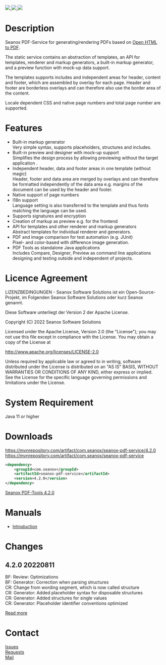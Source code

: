 <p>
  <a href="https://github.com/seanox/pdf-service/pulls"
      title="Development is waiting for new issues / requests / ideas">
    <img src="https://img.shields.io/badge/development-passive-blue?style=for-the-badge">
  </a>  
  <a href="https://github.com/seanox/pdf-service/issues">
    <img src="https://img.shields.io/badge/maintenance-active-green?style=for-the-badge">
  </a>
  <a href="https://seanox.de/contact">
    <img src="https://img.shields.io/badge/support-active-green?style=for-the-badge">
  </a>
</p>

# Description
Seanox PDF-Service for generating/rendering PDFs based on
[Open HTML to PDF](https://github.com/danfickle/openhtmltopdf).

The static service contains an abstraction of templates, an API for templates,
renderer and markup generators, a built-in markup generator, and a preview
function with mock-up data support.

The templates supports includes and independent areas for header, content and
footer, which are assembled by overlay for each page. Header and footer are
borderless overlays and can therefore also use the border area of the content.

Locale dependent CSS and native page numbers and total page number are
supported.


# Features
- Built-in markup generator   
Very simple syntax, supports placeholders, structures and includes.
- Built-in preview and designer with mock-up support  
Simplifies the design process by allowing previewing without the target 
application  .
- Independent header, data and footer areas in one template (without magic)  
Header, footer and data area are merged by overlays and can therefore be
formatted independently of the data area e.g. margins of the document can be
used by the header and footer.
- Native support of page numbers
- I18n support  
Language setting is also transferred to the template and thus fonts matching
the language can be used.
- Supports signatures and encryption
- Creation of markup as preview e.g. for the frontend
- API for templates and other renderer and markup generators  
Abstract templates for individual renderer and generators.
- PDF and image comparison for test automation (e.g. JUnit)  
Pixel- and color-based with difference image generation.
- PDF Tools as standalone Java applications  
Includes Compare, Designer, Preview as command line applications designing and
testing outside and independent of projects.


# Licence Agreement
LIZENZBEDINGUNGEN - Seanox Software Solutions ist ein Open-Source-Projekt, im
Folgenden Seanox Software Solutions oder kurz Seanox genannt.
 
Diese Software unterliegt der Version 2 der Apache License.

Copyright (C) 2022 Seanox Software Solutions

Licensed under the Apache License, Version 2.0 (the "License"); you may not use
this file except in compliance with the License. You may obtain a copy of the
License at

http://www.apache.org/licenses/LICENSE-2.0

Unless required by applicable law or agreed to in writing, software distributed
under the License is distributed on an "AS IS" BASIS, WITHOUT WARRANTIES OR
CONDITIONS OF ANY KIND, either express or implied. See the License for the
specific language governing permissions and limitations under the License.


# System Requirement
Java 11 or higher


# Downloads
https://mvnrepository.com/artifact/com.seanox/seanox-pdf-service/4.2.0  
https://mvnrepository.com/artifact/com.seanox/seanox-pdf-service
```xml
<dependency>
    <groupId>com.seanox</groupId>
    <artifactId>seanox-pdf-service</artifactId>
    <version>4.2.0</version>
</dependency>
```

[Seanox PDF-Tools 4.2.0](https://github.com/seanox/pdf-service/releases/download/4.2.0/seanox-pdf-tools-4.2.0.jar)


# Manuals
- [Introduction](https://github.com/seanox/pdf-service/blob/master/manual/Introduction.md)


# Changes
## 4.2.0 20220811  
BF: Review: Optimizations  
BF: Generator: Correction when parsing structures  
CR: Change from wording segment, which is now called structure  
CR: Generator: Added placeholder syntax for disposable structures  
CR: Generator: Added structures for single values  
CR: Generator: Placeholder identifier conventions optimized  

[Read more](https://raw.githubusercontent.com/seanox/pdf-service/master/CHANGES)


# Contact
[Issues](https://github.com/seanox/pdf-service/issues)  
[Requests](https://github.com/seanox/pdf-service/pulls)  
[Mail](http://seanox.de/contact)  

